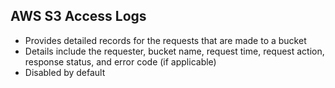 ## AWS S3 Access Logs

-   Provides detailed records for the requests that are made to a bucket
-   Details include the requester, bucket name, request time, request action, response status, and error code (if applicable)
-   Disabled by default